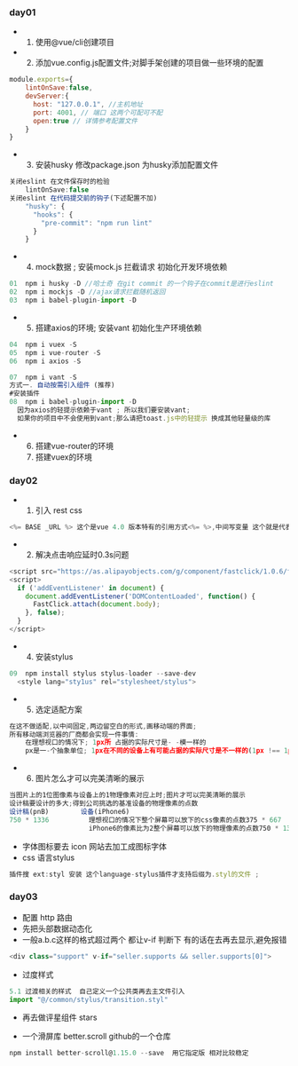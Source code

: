 
### day01
* 1. 使用@vue/cli创建项目 
* 2. 添加vue.config.js配置文件;对脚手架创建的项目做一些环境的配置
```js
module.exports={
    lintOnSave:false,
    devServer:{
      host: "127.0.0.1", //主机地址
      port: 4001, // 端口 这两个可配可不配
      open:true // 详情参考配置文件
    }
}
```
* 3. 安装husky 修改package.json 为husky添加配置文件
```js
关闭eslint 在文件保存时的检验
    lintOnSave:false
关闭eslint 在代码提交前的钩子(下述配置不加)
    "husky": {
      "hooks": {
        "pre-commit": "npm run lint"
      }
    }
```

* 4. mock数据 ; 安装mock.js 拦截请求 初始化开发环境依赖    
```js    
01  npm i husky -D //哈士奇 在git commit 的一个钩子在commit是进行eslint
02  npm i mockjs -D //ajax请求拦截随机返回
03  npm i babel-plugin-import -D
```
* 5. 搭建axios的环境; 安装vant 初始化生产环境依赖
```js
04  npm i vuex -S
05  npm i vue-router -S
06  npm i axios -S

07  npm i vant -S
方式一. 自动按需引入组件 (推荐)
#安装插件
08  npm i babel-plugin-import -D
  因为axios的轻提示依赖于vant ; 所以我们要安装vant;
  如果你的项目中不会使用到vant;那么请把toast.js中的轻提示 换成其他轻量级的库
```
* 6. 搭建vue-router的环境
  7. 搭建vuex的环境


### day02
* 1. 引入 rest css 
```js
<%= BASE _URL %> 这个是vue 4.0 版本特有的引用方式<%= %>,中间写变量 这个就是代表根目录BASE _URL public
```
* 2. 解决点击响应延时0.3s问题
```js
<script src="https://as.alipayobjects.com/g/component/fastclick/1.0.6/fastclick.js"></script>
<script>
  if ('addEventListener' in document) {
    document.addEventListener('DOMContentLoaded', function() {
      FastClick.attach(document.body);
    }, false);
  }
</script>
```
* 4. 安装stylus

```js
09  npm install stylus stylus-loader --save-dev
  <style lang="sty1us" rel="stylesheet/stylus">
```
* 5. 选定适配方案

```js
在这不做适配,以中间固定,两边留空白的形式,画移动端的界面;
所有移动端浏览器的厂商都会实现一件事情:
    在理想视口的情况下; 1px所 占据的实际尺寸是- -模一样的
    px是一-个抽象单位; 1px在不同的设备上有可能占据的实际尺寸是不一样的(1px !== 1px)
```
* 6. 图片怎么才可以完美清晰的展示
```js
当图片上的1位图像素与设备上的1物理像素对应上时;图片才可以完美清晰的展示
设计稿要设计的多大;得到公司挑选的基准设备的物理像素的点数
设计稿(pnB)        设备(iPhone6)
750 * 1336          理想视口的情况下整个屏幕可以放下的css像素的点数375 * 667 
                    iPhone6的像素比为2整个屏幕可以放下的物理像素的点数750 * 1334

```


* 字体图标要去 icon 网站去加工成图标字体
* css 语言stylus 
```js
插件搜 ext:styl 安装 这个language-stylus插件才支持后缀为.styl的文件 ;

```

### day03
* 配置 http 路由
* 先把头部数据动态化
* 一般a.b.c这样的格式超过两个 都让v-if 判断下 有的话在去再去显示,避免报错
```js
<div class="support" v-if="seller.supports && seller.supports[0]"> 
```
* 过度样式
```js
5.1 过渡相关的样式  自己定义一个公共类再去主文件引入
import "@/common/stylus/transition.styl"
```
* 再去做评星组件 stars

* 一个滑屏库 better.scroll github的一个仓库
```js
npm install better-scroll@1.15.0 --save  用它指定版 相对比较稳定
```
